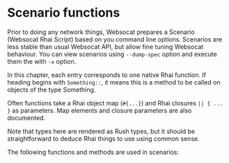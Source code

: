 # Scenario functions

Prior to doing any network things, Websocat prepares a Scenario (Websocat Rhai Script) based on you command line options.
Scenarios are less stable than usual Websocat API, but allow fine tuning Websocat behaviour.
You can view scenarios using `--dump-spec` option and execute them the with `-x` option.

In this chapter, each entry corresponds to one native Rhai function.
If heading begins with `Something::`, it means this is a method to be called on objects of the type Something.

Often functions take a Rhai object map (`#{...}`) and Rhai closures `|| { ... }` as parameters. Map elements and closure parameters are also documented.

Note that types here are rendered as Rush types, but it should be straightforward to deduce Rhai things to use using common sense.

The following functions and methods are used in scenarios:
